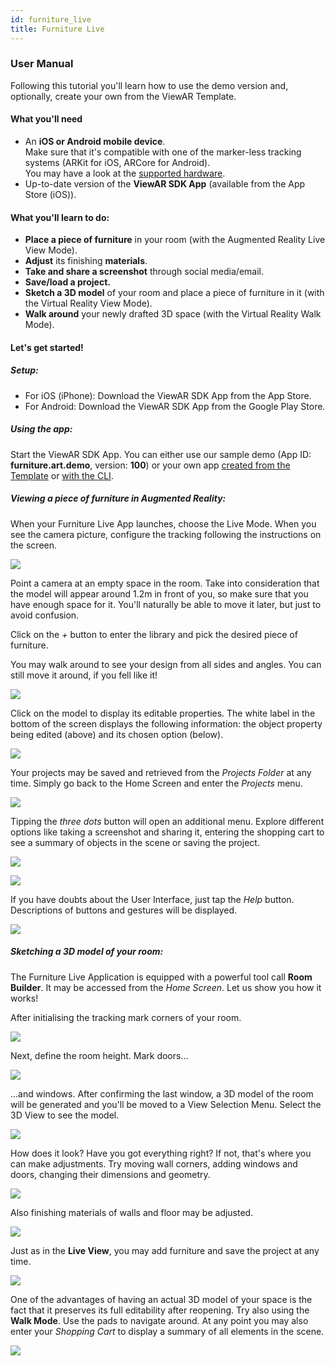```yaml
---
id: furniture_live
title: Furniture Live
---
```


### User Manual

Following this tutorial you'll learn how to use the demo version and, optionally, create your own from the ViewAR Template.

#### What you'll need

- An **iOS or Android mobile device**.  
  Make sure that it's compatible with one of the marker-less tracking systems (ARKit for iOS, ARCore for Android).  
  You may have a look at the [supported hardware](/docs/sdk/additional_information/hardware).
- Up-to-date version of the **ViewAR SDK App** (available from the App Store (iOS)).

#### What you'll learn to do:

- **Place a piece of furniture** in your room (with the Augmented Reality Live View Mode).
- **Adjust** its finishing **materials**.
- **Take and share a screenshot** through social media/email.
- **Save/load a project.**
- **Sketch a 3D model** of your room and place a piece of furniture in it (with the Virtual Reality View Mode).
- **Walk around** your newly drafted 3D space (with the Virtual Reality Walk Mode).

#### Let's get started!

##### Setup:

- For iOS (iPhone): Download the ViewAR SDK App from the App Store.
- For Android: Download the ViewAR SDK App from the Google Play Store.

##### Using the app:

Start the ViewAR SDK App. You can either use our sample demo (App ID: **furniture.art.demo**, version: **100**) or your own app [created from the Template](/docs/tutorials/furniture_live/app_builder) or [with the CLI](/docs/tutorials/furniture_live/app_builder).

##### Viewing a piece of furniture in Augmented Reality:

When your Furniture Live App launches, choose the Live Mode. When you see the camera picture, configure the tracking following the instructions on the screen.

![](assets/Furniture%20Live%20-%20Tutorial%20-%201.jpg)

Point a camera at an empty space in the room. Take into consideration that the model will appear around 1.2m in front of you, so make sure that you have enough space for it. You'll naturally be able to move it later, but just to avoid confusion.

Click on the _+_ button to enter the library and pick the desired piece of furniture.

You may walk around to see your design from all sides and angles. You can still move it around, if you fell like it!

![](assets/Furniture%20Live%20-%20Tutorial%20-%202.jpg)

Click on the model to display its editable properties. The white label in the bottom of the screen displays the following information: the object property being edited (above) and its chosen option (below).

![](assets/Furniture%20Live%20-%20Tutorial%20-%203.jpg)

Your projects may be saved and retrieved from the _Projects Folder_ at any time. Simply go back to the Home Screen and enter the _Projects_ menu.

![](assets/Furniture%20Live%20-%20Tutorial%20-%207.jpg)

Tipping the _three dots_ button will open an additional menu. Explore different options like taking a screenshot and sharing it, entering the shopping cart to see a summary of objects in the scene or saving the project.

![](assets/Furniture%20Live%20-%20Tutorial%20-%204.jpg)

![](assets/Furniture%20Live%20-%20Tutorial%20-%205.jpg)

If you have doubts about the User Interface, just tap the _Help_ button. Descriptions of buttons and gestures will be displayed.

![](assets/Furniture%20Live%20-%20Tutorial%20-%206.jpg)

##### Sketching a 3D model of your room:

The Furniture Live Application is equipped with a powerful tool call **Room Builder**. It may be accessed from the _Home Screen_. Let us show you how it works!

After initialising the tracking mark corners of your room.

![](assets/Furniture%20Live%20-%20Tutorial%20-%208.jpg)

Next, define the room height. Mark doors...

![](assets/Furniture%20Live%20-%20Tutorial%20-%209.jpg)

...and windows. After confirming the last window, a 3D model of the room will be generated and you'll be moved to a View Selection Menu. Select the 3D View to see the model.

![](assets/Furniture%20Live%20-%20Tutorial%20-%2010.jpg)

How does it look? Have you got everything right? If not, that's where you can make adjustments. Try moving wall corners, adding windows and doors, changing their dimensions and geometry.

![](assets/Furniture%20Live%20-%20Tutorial%20-%2011.jpg)

Also finishing materials of walls and floor may be adjusted.

![](assets/Furniture%20Live%20-%20Tutorial%20-%2012.jpg)

Just as in the **Live View**, you may add furniture and save the project at any time.

![](assets/Furniture%20Live%20-%20Tutorial%20-%2014.jpg)

One of the advantages of having an actual 3D model of your space is the fact that it preserves its full editability after reopening. Try also using the **Walk Mode**. Use the pads to navigate around. At any point you may also enter your _Shopping Cart_ to display a summary of all elements in the scene.

![](assets/Furniture%20Live%20-%20Tutorial%20-%2015.jpg)

